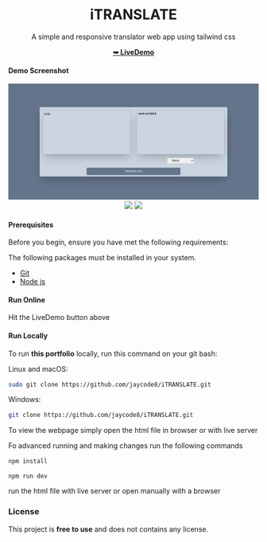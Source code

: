 

<div align="center">
   <h1>iTRANSLATE</h1>
   <p>A simple and responsive translator web app using tailwind css</p>
   <a href="https://i-translate.vercel.app/"><strong>➥ LiveDemo</strong></a>
</div>

#### Demo Screenshot
<img src="https://github.com/jaycode8/iTRANSLATE/blob/main/public/img_sample/iTranslate.png" />

<div align="center">
   <img src="https://img.badgesize.io/https://github.com/jaycode8/iTRANSLATE.git" style="plastic"  />
   <img src="https://img.shields.io/github/stars/jaycode8/iTRANSLATE?style=social" />
</div>

#### Prerequisites 
  
 Before you begin, ensure you have met the following requirements: 
 <p>The following packages must be installed in your system.</p>
  
 * [Git](https://git-scm.com/downloads "Download Git") 
 * [Node js](https://nodejs.org/en/download/)
  
 #### Run Online
 Hit the LiveDemo button above
  
 #### Run Locally 
  
 To run **this portfolio** locally, run this command on your git bash: 
  
 Linux and macOS: 
  
 ```bash 
 sudo git clone https://github.com/jaycode8/iTRANSLATE.git
 ``` 
  
 Windows: 
  
 ```bash 
 git clone https://github.com/jaycode8/iTRANSLATE.git
 ```
To view the webpage simply open the html file in browser or with live server

Fo advanced running and making changes run the following commands
 ```
 npm install
 ```
 ```
 npm run dev
 ```
run the html file with live server or open manually with a browser


### License 
  
 This project is **free to use** and does not contains any license.









